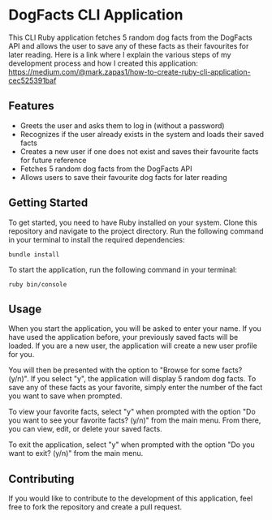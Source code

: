 # DogFacts CLI Application
This CLI Ruby application fetches 5 random dog facts from the DogFacts API and allows the user to save any of these facts as their favourites for later reading.
Here is a link where I explain the various steps of my development process and how I created this application: https://medium.com/@mark.zapas1/how-to-create-ruby-cli-application-cec525391baf

## Features
* Greets the user and asks them to log in (without a password)
* Recognizes if the user already exists in the system and loads their saved facts
* Creates a new user if one does not exist and saves their favourite facts for future reference
* Fetches 5 random dog facts from the DogFacts API
* Allows users to save their favourite dog facts for later reading

## Getting Started
To get started, you need to have Ruby installed on your system. Clone this repository and navigate to the project directory. Run the following command in your terminal to install the required dependencies:

`bundle install`

To start the application, run the following command in your terminal:

`ruby bin/console`

## Usage
When you start the application, you will be asked to enter your name. If you have used the application before, your previously saved facts will be loaded. If you are a new user, the application will create a new user profile for you.

You will then be presented with the option to "Browse for some facts? (y/n)". If you select "y", the application will display 5 random dog facts. To save any of these facts as your favorite, simply enter the number of the fact you want to save when prompted.

To view your favorite facts, select "y" when prompted with the option "Do you want to see your favorite facts? (y/n)" from the main menu. From there, you can view, edit, or delete your saved facts.

To exit the application, select "y" when prompted with the option "Do you want to exit? (y/n)" from the main menu.


## Contributing
If you would like to contribute to the development of this application, feel free to fork the repository and create a pull request.
